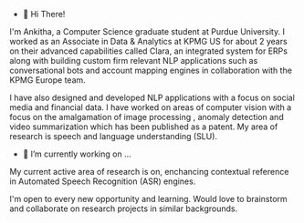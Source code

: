 - 👋 Hi There!

I'm Ankitha, a Computer Science graduate student at Purdue University. I worked as an Associate in Data & Analytics at KPMG US for about 2 years on their 
advanced capabilities called Clara, an integrated system for ERPs along with building custom firm relevant NLP applications such as conversational bots and account mapping engines in collaboration with the KPMG Europe team.

I have also designed and developed NLP applications with a focus on social media and financial data. I have worked on areas of computer vision
with a focus on the amalgamation of image processing , anomaly detection and video summarization which has been published as a patent.
My area of research is speech and language understanding (SLU).

- 🔭 I’m currently working on ...

 My current active area of research is on, enchancing contextual reference in Automated Speech Recognition (ASR) engines.
 
 I'm open to every new opportunity and learning. Would love to brainstorm and collaborate on research projects in similar backgrounds.
 


